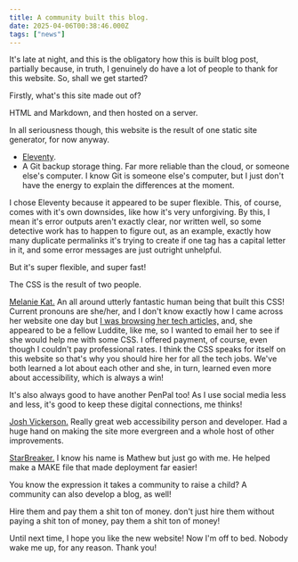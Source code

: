 ```yaml
---
title: A community built this blog.
date: 2025-04-06T00:38:46.000Z
tags: ["news"]
---
```


It's late at night, and this is the obligatory how this is built blog post, partially because, in truth, I genuinely do have a lot of people to thank for this website. So, shall we get started?

Firstly, what's this site made out of?

HTML and Markdown, and then hosted on a server.

In all seriousness though, this website is the result of one static site generator, for now anyway.

- [Eleventy](https://www.11ty.dev/).
- A Git backup storage thing. Far more reliable than the cloud, or someone else's computer. I know Git is someone else's computer, but I just don't have the energy to explain the differences at the moment.

I chose Eleventy because it appeared to be super flexible. This, of course, comes with it's own downsides, like how it's very unforgiving. By this, I mean it's error outputs aren't exactly clear, nor written well, so some detective work has to happen to figure out, as an example, exactly how many duplicate permalinks it's trying to create if one tag has a capital letter in it, and some error messages are just outright unhelpful.

But it's super flexible, and super fast!

The CSS is the result of two people.

[Melanie Kat.](https://melaniekat.com/) An all around utterly fantastic human being that built this CSS! Current pronouns are she/her, and I don't know exactly how I came across her website one day but [I was browsing her tech articles,](https://melkat.blog/) and, she appeared to be a fellow Luddite, like me, so I wanted to email her to see if she would help me with some CSS. I offered payment, of course, even though I couldn't pay professional rates. I think the CSS speaks for itself on this website so that's why you should hire her for all the tech jobs. We've both learned a lot about each other and she, in turn, learned even more about accessibility, which is always a win!

It's also always good to have another PenPal too! As I use social media less and less, it's good to keep these digital connections, me thinks!

[Josh Vickerson.](https://www.joshvickerson.com/) Really great web accessibility person and developer. Had a huge hand on making the site more evergreen and a whole host of other improvements.

[StarBreaker.](https://starbreaker.org/) I know his name is Mathew but just go with me. He helped make a MAKE file that made deployment far easier!

You know the expression it takes a community to raise a child? A community can also develop a blog, as well!

Hire them and pay them a shit ton of money. don't just hire them without paying a shit ton of money, pay them a shit ton of money!

Until next time, I hope you like the new website! Now I'm off to bed. Nobody wake me up, for any reason. Thank you!